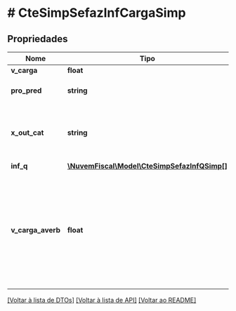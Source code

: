 # # CteSimpSefazInfCargaSimp

## Propriedades

Nome | Tipo | Descrição | Comentários
------------ | ------------- | ------------- | -------------
**v_carga** | **float** | Valor total da carga. |
**pro_pred** | **string** | Produto predominante.  Informar a descrição do produto predominante. |
**x_out_cat** | **string** | Outras características da carga.  \&quot;FRIA\&quot;, \&quot;GRANEL\&quot;, \&quot;REFRIGERADA\&quot;, \&quot;Medidas: 12X12X12\&quot;. | [optional]
**inf_q** | [**\NuvemFiscal\Model\CteSimpSefazInfQSimp[]**](CteSimpSefazInfQSimp.md) |  |
**v_carga_averb** | **float** | Valor da Carga para efeito de averbação.  Normalmente igual ao valor declarado da mercadoria, diferente por exemplo, quando a mercadoria transportada é isenta de tributos nacionais para exportação, onde é preciso averbar um valor maior, pois no caso de indenização, o valor a ser pago será maior. | [optional]

[[Voltar à lista de DTOs]](../../README.md#models) [[Voltar à lista de API]](../../README.md#endpoints) [[Voltar ao README]](../../README.md)
